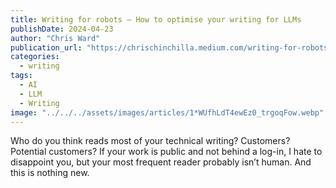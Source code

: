 ```yaml
---
title: Writing for robots – How to optimise your writing for LLMs
publishDate: 2024-04-23
author: "Chris Ward"
publication_url: "https://chrischinchilla.medium.com/writing-for-robots-e051da7567e6"
categories:
  - writing
tags:
  - AI
  - LLM
  - Writing
image: "../../../assets/images/articles/1*WUfhLdT4ewEz0_trgoqFow.webp"
---
```


Who do you think reads most of your technical writing? Customers? Potential customers?
If your work is public and not behind a log-in, I hate to disappoint you, but your most frequent reader probably isn’t human. And this is nothing new.